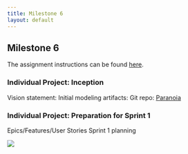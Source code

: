```yaml
---
title: Milestone 6
layout: default
---
```

## Milestone 6
The assignment instructions can be found [here](http://www.wou.edu/~morses/classes/cs46x/assignments/t2/M6.html).

### Individual Project: Inception
Vision statement:
Initial modeling artifacts:
Git repo:
[Paranoia](https://bitbucket.org/hmadland/paranoia)

### Individual Project: Preparation for Sprint 1
Epics/Features/User Stories
Sprint 1 planning


![](img/)
